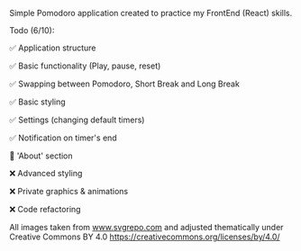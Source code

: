 Simple Pomodoro application created to practice my FrontEnd (React) skills.

Todo (6/10):

✅ Application structure

✅ Basic functionality (Play, pause, reset)

✅ Swapping between Pomodoro, Short Break and Long Break

✅ Basic styling

✅ Settings (changing default timers)

✅ Notification on timer's end

🚧 'About' section

❌ Advanced styling

❌ Private graphics & animations

❌ Code refactoring

All images taken from www.svgrepo.com and adjusted thematically under Creative Commons BY 4.0
https://creativecommons.org/licenses/by/4.0/
